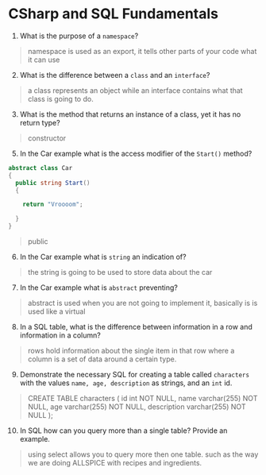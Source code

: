 # CSharp and SQL Fundamentals
01. What is the purpose of a `namespace`?

  > namespace is used as an export, it tells other parts of your code what it can use 

02. What is the difference between a `class` and an `interface`?

  > a class represents an object while an interface contains what that class is going to do. 

03. What is the method that returns an instance of a class, yet it has no return type?

  > constructor

05. In the Car example what is the access modifier of the `Start()` method?

  ```c#
  abstract class Car
  {
    public string Start()
    {

      return "Vroooom";

    }
  }
  ```

  > public

06. In the Car example what is `string` an indication of?

  > the string is going to be used to store data about the car

07. In the Car example what is `abstract` preventing?

  > abstract is used when you are not going to implement it, basically is is used like a virtual

08. In a SQL table, what is the difference between information in a row and information in a column?

  > rows hold information about the single item in that row where a column is a set of data around a certain type. 

09. Demonstrate the necessary SQL for creating a table called `characters` with the values `name, age, description` as strings, and an `int` id.

  > CREATE TABLE characters (
  id int NOT NULL,
  name varchar(255) NOT NULL,
  age varchar(255) NOT NULL,
  description varchar(255) NOT NULL
);

10. In SQL how can you query more than a single table? Provide an example.

  > using select allows you to query more then one table. such as the way we are doing ALLSPICE with recipes and ingredients. 

